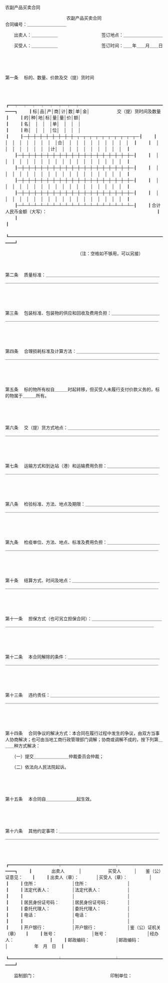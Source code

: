 



农副产品买卖合同



 　　　　　　　　　　　　　　农副产品买卖合同　　　　　　　　　　　　　　　　　　　　　　合同编号：＿＿＿＿＿＿＿＿＿

　　出卖人：＿＿＿＿＿＿　　　　　　　　　　签订地点：＿＿＿＿＿＿＿＿＿

　　买受人：＿＿＿＿＿＿　　　　　　　　　　签订时间：＿＿年＿＿月＿＿日

　　

　　

第一条
　标的、数量、价款及交（提）货时间

　　


　　┏━┯━┯━┯━┯━┯━┯━┯━┯━━━━━━━━━━━━━━━━━━━━━┓
　　┃标│品│产│商│计│数│单│金│　　　　　　 交（提）货时间及数量　　　　 ┃
　　┃的│种│地│标│量│量│价│额│　　　　　　　　　　　　　　　　　　　　　┃
　　┃名│　│　│　│单│　│　│　│　　　　　　　　　　　　　　　　　　　　　┃
　　┃称│　│　│　│位│　│　│　│　　　　　　　　　　　　　　　　　　　　　┃
　　┠─┼─┼─┼─┼─┼─┼─┼─┼─┬─┬─┬─┬─┬─┬─┬─┬─┬─┬─┨
　　┃　│　│　│　│　│　│　│　│合│　│　│　│　│　│　│　│　│　│　┃
　　┃　│　│　│　│　│　│　│　│计│　│　│　│　│　│　│　│　│　│　┃
　　┠─┼─┼─┼─┼─┼─┼─┼─┼─┼─┼─┼─┼─┼─┼─┼─┼─┼─┼─┨
　　┃　│　│　│　│　│　│　│　│　│　│　│　│　│　│　│　│　│　│　┃
　　┠─┼─┼─┼─┼─┼─┼─┼─┼─┼─┼─┼─┼─┼─┼─┼─┼─┼─┼─┨
　　┃　│　│　│　│　│　│　│　│　│　│　│　│　│　│　│　│　│　│　┃
　　┠─┼─┼─┼─┼─┼─┼─┼─┼─┼─┼─┼─┼─┼─┼─┼─┼─┼─┼─┨
　　┃　│　│　│　│　│　│　│　│　│　│　│　│　│　│　│　│　│　│　┃
　　┠─┼─┼─┼─┼─┼─┼─┼─┼─┼─┼─┼─┼─┼─┼─┼─┼─┼─┼─┨
　　┃　│　│　│　│　│　│　│　│　│　│　│　│　│　│　│　│　│　│　┃
　　┠─┴─┴─┴─┴─┴─┴─┴─┴─┴─┴─┴─┴─┴─┴─┴─┴─┴─┴─┨
　　┃合计人民币金额（大写）：　　　　　　　　　　　　　　　　　　　　　　　　　┃
　　┃　　　　　　　　　　　　　　　　　　　　　　　　　　　　　　　　　　　　　┃
　　┗━━━━━━━━━━━━━━━━━━━━━━━━━━━━━━━━━━━━━┛
　　


　　　　　　　　　　　　　　　　　（注：空格如不够用，可以另接）

　　

第二条
　质量标准：＿＿＿＿＿＿＿＿＿＿＿＿＿＿＿＿＿＿＿＿＿＿＿＿＿＿＿＿＿＿＿＿＿＿＿＿＿＿＿＿＿＿＿＿＿＿＿＿＿＿＿＿＿＿＿＿＿＿＿＿＿

　　

　　

第三条
　包装标准、包装物的供应和回收及费用负担：＿＿＿＿＿＿＿＿＿＿＿＿＿＿＿＿＿＿＿＿＿＿＿＿＿＿＿＿＿＿＿＿＿＿＿＿＿＿＿＿＿＿＿＿＿＿

　　

　　

第四条
　合理损耗标准及计算方法：＿＿＿＿＿＿＿＿＿＿＿＿＿＿＿＿＿＿＿＿＿＿＿＿＿＿＿＿＿＿＿＿＿＿＿＿＿＿＿＿＿＿＿＿＿＿＿＿＿＿＿＿＿＿

　　

　　

第五条
　标的物所有权自＿＿＿时起转移，但买受人未履行支付价款义务的，标的物属于＿＿＿所有。

　　

　　

第六条
　交（提）货方式地点：＿＿＿＿＿＿＿＿＿＿＿＿＿＿＿＿＿＿＿＿＿＿＿＿＿＿＿＿＿＿＿＿＿＿＿＿＿＿＿＿＿＿＿＿＿＿＿＿＿＿＿＿＿＿＿＿

　　

　　

第七条
　运输方式和到达站（港）和运输费用负担：＿＿＿＿＿＿＿＿＿＿＿＿＿＿＿＿＿＿＿＿＿＿＿＿＿＿＿＿＿＿＿＿＿＿＿＿＿＿＿＿＿＿＿＿＿＿＿

　　

　　

第八条
　检验标准、方法、地点及期限：＿＿＿＿＿＿＿＿＿＿＿＿＿＿＿＿＿＿＿＿＿＿＿＿＿＿＿＿＿＿＿＿＿＿＿＿＿＿＿＿＿＿＿＿＿＿＿＿＿＿＿＿

　　

　　

第九条
　检疫单位、方法、地点、标准及费用负担：＿＿＿＿＿＿＿＿＿＿＿＿＿＿＿＿＿＿＿＿＿＿＿＿＿＿＿＿＿＿＿＿＿＿＿＿＿＿＿＿＿＿＿＿＿＿＿

　　

　　

第十条
　结算方式、时间及地点：＿＿＿＿＿＿＿＿＿＿＿＿＿＿＿＿＿＿＿＿＿＿＿＿＿＿＿＿＿＿＿＿＿＿＿＿＿＿＿＿＿＿＿＿＿＿＿＿＿＿＿＿＿＿＿

　　

　　

第十一条
　担保方式（也可另立担保合同）：＿＿＿＿＿＿＿＿＿＿＿＿＿＿＿＿＿＿＿＿＿＿＿＿＿＿＿＿＿＿＿＿＿＿＿＿＿＿＿＿＿＿＿＿＿＿＿＿＿＿

　　

　　

第十二条
　本合同解除的条件：＿＿＿＿＿＿＿＿＿＿＿＿＿＿＿＿＿＿＿＿＿＿＿＿＿＿＿＿＿＿＿＿＿＿＿＿＿＿＿＿＿＿＿＿＿＿＿＿＿＿＿＿＿＿＿＿

　　

　　

第十三条
　违约责任：＿＿＿＿＿＿＿＿＿＿＿＿＿＿＿＿＿＿＿＿＿＿＿＿＿＿＿＿＿＿＿＿＿＿＿＿＿＿＿＿＿＿＿＿＿＿＿＿＿＿＿＿＿＿＿＿＿＿＿＿

　　

　　

第十四条
　合同争议的解决方式：本合同在履行过程中发生的争议，由双方当事人协商解决；也可由当地工商行政管理部门调解；协商或调解不成的，按下列第＿＿＿种方式解决：

　　（一）提交＿＿＿＿＿＿＿＿仲裁委员会仲裁；

　　（二）依法向人民法院起诉。

　　

　　

第十五条
　本合同自＿＿＿＿＿＿＿起生效。

　　

　　

第十六条
　其他约定事项：＿＿＿＿＿＿＿＿＿＿＿＿＿＿＿＿＿＿＿＿＿＿＿＿＿＿＿＿＿＿＿＿＿＿＿＿＿＿＿＿＿＿＿＿＿＿＿＿＿＿＿＿＿＿＿＿＿＿

　　


　　┏━━━━━━━━━━━┯━━━━━━━━━━━━┯━━━━━━━━━━━━┓
　　┃　　　　 出卖人　　　 │　　　　　　买受人　　　│　　鉴（公）证意见：　　┃
　　┃出卖人（章）：　　　　│买受人（章）：　　　　　│　　　　　　　　　　　　┃
　　┃住所：　　　　　　　　│住所：　　　　　　　　　│　　　　　　　　　　　　┃
　　┃法定代表人：　　　　　│法定代表人：　　　　　　│　　　　　　　　　　　　┃
　　┃　　　　　　　　　　　│　　　　　　　　　　　　│　　　　　　　　　　　　┃
　　┃居民身份证号码：　　　│居民身份证号码：　　　　│　　　　　　　　　　　　┃
　　┃委托代理人：　　　　　│委托代理人：　　　　　　│　　　　　　　　　　　　┃
　　┃电话：　　　　　　　　│电话：　　　　　　　　　│　　　　　　　　　　　　┃
　　┃　　　　　　　　　　　│　　　　　　　　　　　　│　　　　　　　　　　　　┃
　　┃开户银行：　　　　　　│开户银行：　　　　　　　│鉴（公）证机关（章）　　┃
　　┃账号：　　　　　　　　│账号：　　　　　　　　　│经办人：　　　　　　　　┃
　　┃邮政编码：　　　　　　│邮政编码：　　　　　　　│　　　　　　年　月　日　┃
　　┗━━━━━━━━━━━┷━━━━━━━━━━━━┷━━━━━━━━━━━━┛
　　


　　监制部门：　　　　　　　　　　　　　　　　　印制单位：